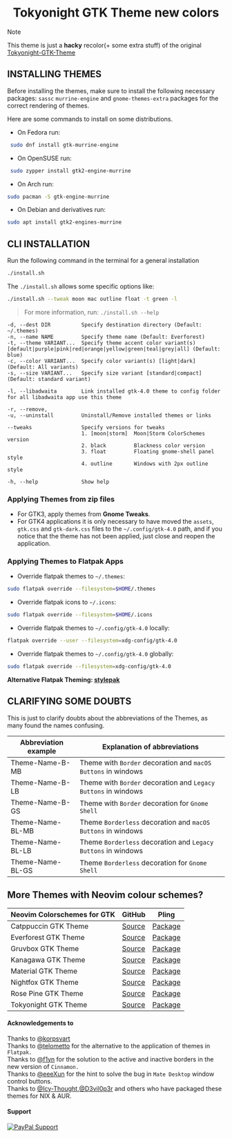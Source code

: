 <h1 align="center">Tokyonight GTK Theme new colors</h1>

> [!NOTE]
> This theme is just a <b>hacky</b> recolor(+ some extra stuff) of the original [Tokyonight-GTK-Theme](https://github.com/Fausto-Korpsvart/Tokyonight-GTK-Theme)

## INSTALLING THEMES

Before installing the themes, make sure to install the following necessary packages:
`sassc` `murrine-engine` and `gnome-themes-extra` packages for the correct rendering of themes.

Here are some commands to install on some distributions.

- On Fedora run:

```sh
 sudo dnf install gtk-murrine-engine
```

- On OpenSUSE run:

```sh
 sudo zypper install gtk2-engine-murrine
```

- On Arch run:

```sh
sudo pacman -S gtk-engine-murrine
```

- On Debian and derivatives run:

```sh
sudo apt install gtk2-engines-murrine
```

## CLI INSTALLATION

Run the following command in the terminal for a general installation

```sh
./install.sh
```

The `./install.sh` allows some specific options like:

```sh
./install.sh --tweak moon mac outline float -t green -l
```

> For more information, run: `./install.sh --help`

```
-d, --dest DIR          Specify destination directory (Default: ~/.themes)
-n, --name NAME         Specify theme name (Default: Everforest)
-t, --theme VARIANT...  Specify theme accent color variant(s) [default|purple|pink|red|orange|yellow|green|teal|grey|all] (Default: blue)
-c, --color VARIANT...  Specify color variant(s) [light|dark] (Default: All variants)
-s, --size VARIANT...   Specify size variant [standard|compact] (Default: standard variant)

-l, --libadwaita        Link installed gtk-4.0 theme to config folder for all libadwaita app use this theme

-r, --remove,
-u, --uninstall         Uninstall/Remove installed themes or links

--tweaks                Specify versions for tweaks
                        1. [moon|storm]  Moon|Storm ColorSchemes version
                        2. black         Blackness color version
                        3. float         Floating gnome-shell panel style
                        4. outline       Windows with 2px outline style

-h, --help              Show help
```

### Applying Themes from zip files

- For GTK3, apply themes from **Gnome Tweaks**.
- For GTK4 applications it is only necessary to have moved the `assets`, `gtk.css` and `gtk-dark.css` files to the `~/.config/gtk-4.0` path,
  and if you notice that the theme has not been applied, just close and reopen the application.

### Applying Themes to Flatpak Apps

- Override flatpak themes to `~/.themes`:

```sh
sudo flatpak override --filesystem=$HOME/.themes
```

- Override flatpak icons to `~/.icons`:

```sh
sudo flatpak override --filesystem=$HOME/.icons
```

- Override flatpak themes to `~/.config/gtk-4.0` locally:

```sh
flatpak override --user --filesystem=xdg-config/gtk-4.0
```

- Override flatpak themes to `~/.config/gtk-4.0` globally:

```sh
sudo flatpak override --filesystem=xdg-config/gtk-4.0
```

**Alternative Flatpak Theming: [stylepak](https://github.com/refi64/stylepak)**

## CLARIFYING SOME DOUBTS

This is just to clarify doubts about the abbreviations of the Themes, as many found the names confusing.

| Abbreviation example | Explanation of abbreviations                                   |
| -------------------- | -------------------------------------------------------------- |
| Theme-Name-B-MB      | Theme with `Border` decoration and `macOS Buttons` in windows  |
| Theme-Name-B-LB      | Theme with `Border` decoration and `Legacy Buttons` in windows |
| Theme-Name-B-GS      | Theme with `Border` decoration for `Gnome Shell`               |
| Theme-Name-BL-MB     | Theme `Borderless` decoration and `macOS Buttons` in windows   |
| Theme-Name-BL-LB     | Theme `Borderless` decoration and `Legacy Buttons` in windows  |
| Theme-Name-BL-GS     | Theme `Borderless` decoration for `Gnome Shell`                |

## More Themes with Neovim colour schemes?

| Neovim Colorschemes for GTK   | GitHub                                                              | Pling                                       |
| ----------------------------- | ------------------------------------------------------------------- | ------------------------------------------- |
| Catppuccin GTK Theme          | [Source](https://github.com/Fausto-Korpsvart/Catppuccin-GTK-Theme)  | [Package](https://www.pling.com/p/1715554/) |
| Everforest GTK Theme          | [Source](https://github.com/Fausto-Korpsvart/Everforest-GTK-Theme)  | [Package](https://www.pling.com/p/1695467/) |
| Gruvbox GTK Theme             | [Source](https://github.com/Fausto-Korpsvart/Gruvbox-GTK-Theme)     | [Package](https://www.pling.com/p/1681313/) |
| Kanagawa GTK Theme            | [Source](https://github.com/Fausto-Korpsvart/Kanagawa-GKT-Theme)    | [Package](https://www.pling.com/p/1810560/) |
| Material GTK Theme            | [Source](https://github.com/Fausto-Korpsvart/Material-GTK-Themes)   | [Package](https://www.pling.com/p/1706139/) |
| Nightfox GTK Theme            | [Source](https://github.com/Fausto-Korpsvart/Nightfox-GTK-Theme)    | [Package](https://www.pling.com/p/1929101/) |
| Rose Pine GTK Theme           | [Source](https://github.com/Fausto-Korpsvart/Rose-Pine-GTK-Theme)   | [Package](https://www.pling.com/p/1810530/) |
| Tokyonight GTK Theme          | [Source](https://github.com/Fausto-Korpsvart/Tokyonight-GTK-Theme)  | [Package](https://www.pling.com/p/1681315/) |

#### Acknowledgements to

Thanks to [@korpsvart](https://github.com/Fausto-Korpsvart)<br>
Thanks to [@telometto](https://github.com/telometto) for the alternative to the application of themes in `Flatpak.`<br>
Thanks to [@f1yn](https://github.com/f1yn) for the solution to the active and inactive borders in the new version of `Cinnamon.`<br>
Thanks to [@eeeXun](https://github.com/eeeXun) for the hint to solve the bug in `Mate Desktop` window control buttons.<br>
Thanks to [@Icy-Thought](https://github.com/Icy-Thought),[@D3vil0p3r](https://github.com/D3vil0p3r) and others who have packaged these themes for NIX & AUR.

#### Support

[![PayPal Support](https://img.shields.io/badge/Donate-PayPal-00457C?style=for-the-badge&logo=paypalColor=white)](https://www.paypal.com/donate/?hosted_button_id=LKVTXNA36FTV4)
